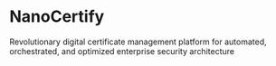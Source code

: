# NanoCertify
Revolutionary digital certificate management platform for automated, orchestrated, and optimized enterprise security architecture
